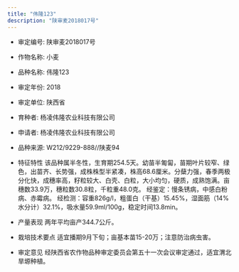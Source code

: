 ```yaml
---
title: "伟隆123"
description: "陕审麦2018017号"
---
```

* 审定编号:  陕审麦2018017号

*  作物名称:  小麦

*  品种名称:  伟隆123

*  审定年份:  2018

*  审定单位:  陕西省

* 育种者:  杨凌伟隆农业科技有限公司

*  申请者:  杨凌伟隆农业科技有限公司

*  品种来源:  W212/9229-888//陕麦94

*  特征特性
该品种属半冬性，生育期254.5天。幼苗半匍匐，苗期叶片较窄、绿色，出苗齐、长势强，成株株型半紧凑，株高68.6厘米。分蘖力强，春季两极分化快，成穗率高，籽粒较大、白壳、白粒，大小均匀，硬质，成熟饱满。亩穗数33.9万，穗粒数30.8粒，千粒重48.0克。
经鉴定：慢条锈病，中感白粉病、赤霉病。 
经检测：容重826g/l，粗蛋白（干基）15.45%，湿面筋（14%水分计）32.1%，吸水量59.9ml/100g，稳定时间13.8min。

*  产量表现
两年平均亩产344.7公斤。

*  栽培技术要点
适宜播期9月下旬；亩基本苗15-20万；注意防治病虫害。

*  审定意见
经陕西省农作物品种审定委员会第五十一次会议审定通过，适宜渭北旱塬种植。
